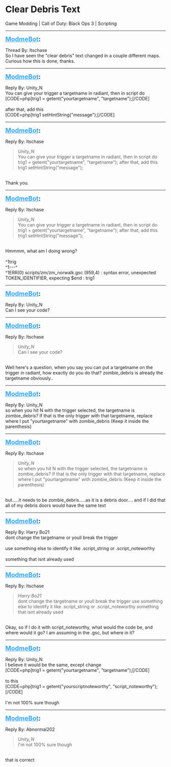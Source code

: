 # Clear Debris Text
Game Modding | Call of Duty: Black Ops 3 | Scripting

---
<strong style="font-size: 1.4em;"><span style="text-decoration: underline;text-decoration-color: #34a7f9;"><span style="color:#34a7f9;">ModmeBot</span></span>:</strong>

<p>Thread By: ltschase<br />So I have seen the &quot;clear debris&quot; text changed in a couple different maps.<br />Curious how this is done, thanks.</p>

---
<strong style="font-size: 1.4em;"><span style="text-decoration: underline;text-decoration-color: #34a7f9;"><span style="color:#34a7f9;">ModmeBot</span></span>:</strong>

<p>Reply By: Unity_N<br />You can give your trigger a targetname in radiant, then in script do<br />[CODE=php]trig1 = getent(&quot;yourtargetname&quot;, &quot;targetname&quot;);[/CODE]<br /> <br />after that, add this<br />[CODE=php]trig1 setHintString(&quot;message&quot;);[/CODE]</p>

---
<strong style="font-size: 1.4em;"><span style="text-decoration: underline;text-decoration-color: #34a7f9;"><span style="color:#34a7f9;">ModmeBot</span></span>:</strong>

<p>Reply By: ltschase<br /><blockquote><em>Unity_N</em><br />You can give your trigger a targetname in radiant, then in script do trig1 = getent(&quot;yourtargetname&quot;, &quot;targetname&quot;);   after that, add this trig1 setHintString(&quot;message&quot;);</blockquote><br /> Thank you.</p>

---
<strong style="font-size: 1.4em;"><span style="text-decoration: underline;text-decoration-color: #34a7f9;"><span style="color:#34a7f9;">ModmeBot</span></span>:</strong>

<p>Reply By: ltschase<br /><blockquote><em>Unity_N</em><br />You can give your trigger a targetname in radiant, then in script do trig1 = getent(&quot;yourtargetname&quot;, &quot;targetname&quot;);   after that, add this trig1 setHintString(&quot;message&quot;);</blockquote><br /> Hmmmm, what am I doing wrong?<br /> <br />^1trig<br />^1---^<br />^1ERR(0) scripts/zm/zm_norwalk.gsc (959,4) : syntax error, unexpected TOKEN_IDENTIFIER, expecting $end : trig1</p>

---
<strong style="font-size: 1.4em;"><span style="text-decoration: underline;text-decoration-color: #34a7f9;"><span style="color:#34a7f9;">ModmeBot</span></span>:</strong>

<p>Reply By: Unity_N<br />Can I see your code?</p>

---
<strong style="font-size: 1.4em;"><span style="text-decoration: underline;text-decoration-color: #34a7f9;"><span style="color:#34a7f9;">ModmeBot</span></span>:</strong>

<p>Reply By: ltschase<br /><blockquote><em>Unity_N</em><br />Can I see your code?</blockquote><br /> Well here&#39;s a question, when you say you can put a targetname on the trigger in radiant, how exactly do you do that? zombie_debris is already the targetname obviously..</p>

---
<strong style="font-size: 1.4em;"><span style="text-decoration: underline;text-decoration-color: #34a7f9;"><span style="color:#34a7f9;">ModmeBot</span></span>:</strong>

<p>Reply By: Unity_N<br />so when you hit N with the trigger selected, the targetname is zombie_debris? If that is the only trigger with that targetname, replace where I put &quot;yourtargetname&quot; with zombie_debris (Keep it inside the parenthesis)</p>

---
<strong style="font-size: 1.4em;"><span style="text-decoration: underline;text-decoration-color: #34a7f9;"><span style="color:#34a7f9;">ModmeBot</span></span>:</strong>

<p>Reply By: ltschase<br /><blockquote><em>Unity_N</em><br />so when you hit N with the trigger selected, the targetname is zombie_debris? If that is the only trigger with that targetname, replace where I put &quot;yourtargetname&quot; with zombie_debris (Keep it inside the parenthesis)</blockquote><br /> but.....it needs to be zombie_debris.....as it is a debris door.... and if I did that all of my debris doors would have the same text</p>

---
<strong style="font-size: 1.4em;"><span style="text-decoration: underline;text-decoration-color: #34a7f9;"><span style="color:#34a7f9;">ModmeBot</span></span>:</strong>

<p>Reply By: Harry Bo21<br />dont change the targetname or youll break the trigger<br /> <br />use something else to identify it like .script_string or .script_noteworthy<br /> <br />something that isnt already used</p>

---
<strong style="font-size: 1.4em;"><span style="text-decoration: underline;text-decoration-color: #34a7f9;"><span style="color:#34a7f9;">ModmeBot</span></span>:</strong>

<p>Reply By: ltschase<br /><blockquote><em>Harry Bo21</em><br />dont change the targetname or youll break the trigger   use something else to identify it like .script_string or .script_noteworthy   something that isnt already used</blockquote><br /> Okay, so if I do it with script_noteworthy, what would the code be, and where would it go? I am assuming in the .gsc, but where in it?</p>

---
<strong style="font-size: 1.4em;"><span style="text-decoration: underline;text-decoration-color: #34a7f9;"><span style="color:#34a7f9;">ModmeBot</span></span>:</strong>

<p>Reply By: Unity_N<br />I believe it would be the same, except change<br />[CODE=php]trig1 = getent(&quot;yourtargetname&quot;, &quot;targetname&quot;);[/CODE]<br /> <br />to this<br />[CODE=php]trig1 = getent(&quot;yourscriptnoteworthy&quot;, &quot;script_noteworthy&quot;);[/CODE]<br /> <br />I&#39;m not 100% sure though</p>

---
<strong style="font-size: 1.4em;"><span style="text-decoration: underline;text-decoration-color: #34a7f9;"><span style="color:#34a7f9;">ModmeBot</span></span>:</strong>

<p>Reply By: Abnormal202<br /><blockquote><em>Unity_N</em><br /> I&#39;m not 100% sure though</blockquote><br /> that is correct</p>
